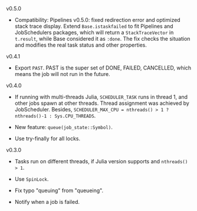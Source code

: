 v0.5.0

- Compatibility: Pipelines v0.5.0: fixed redirection error and optimized stack trace display. Extend `Base.istaskfailed` to fit Pipelines and JobSchedulers packages, which will return a `StackTraceVector` in `t.result`, while Base considered it as `:done`. The fix checks the situation and modifies the real task status and other properties.

v0.4.1

- Export `PAST`. PAST is the super set of DONE, FAILED, CANCELLED, which means the job will not run in the future.

v0.4.0

- If running with multi-threads Julia, `SCHEDULER_TASK` runs in thread 1, and other jobs spawn at other threads. Thread assignment was achieved by JobScheduler. Besides, `SCHEDULER_MAX_CPU = nthreads() > 1 ? nthreads()-1 : Sys.CPU_THREADS`.

- New feature: `queue(job_state::Symbol)`.

- Use try-finally for all locks.

v0.3.0

- Tasks run on different threads, if Julia version supports and `nthreads() > 1`.

- Use `SpinLock`.

- Fix typo "queuing" from "queueing".

- Notify when a job is failed.
